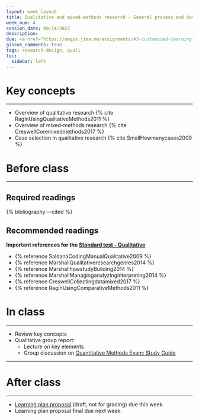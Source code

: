 ```yaml
---
layout: week_layout
title: Qualitative and mixed-methods research - General process and data collection
week_num: 4
session_date: 09/14/2023
description:
due: <a href="https://amgps.jima.me/assignments/#3-customized-learning">Learning plan proposal (draft)</a>
giscus_comments: true
tags: research-design, quali
toc:
  sidebar: left
---
```


# Key concepts
---

- Overview of qualitative research {% cite RaginUsingQualitativeMethods2011 %}
- Overview of mixed-methods research {% cite CreswellCoremixedmethods2017 %}
- Case selection in qualitative research {% cite SmallHowmanycases2009 %}

# Before class
---

## Required readings
{% bibliography --cited %}

## Recommended readings

**Important references for the [Standard test - Qualitative](/test_qual/)**

- {% reference SaldanaCodingManualQualitative2009 %}
- {% reference MarshallQualitativeresearchgenres2014 %}
- {% reference MarshallhowstudyBuilding2014 %}
- {% reference MarshallManaginganalyzinginterpreting2014 %}
- {% reference CreswellCollectingdatamixed2017 %}
- {% reference RaginUsingComparativeMethods2011 %}

<!-- 
- Marshall, Catherine, and Gretchen B. Rossman. 2014. “The How of the Study: Building the Research Design.” In Designing Qualitative Research. SAGE Publications.
- Marshall, Catherine, and Gretchen B. Rossman. 2014. “Managing, Analyzing, and Interpreting Data.” In Designing Qualitative Research. SAGE Publications. -->


# In class
---
- Review key concepts
- Qualitative group report:
	- Lecture on key elements
	- Group discussion on [Quantitative Methods Exam: Study Guide](https://docs.google.com/document/d/18ILU9VoSytxJNyecaQced0dHMXvVDlGbpNw6P7bBg5c/edit#heading=h.hywy912n08qp)

---
# After class
---

- <a href="/assignments/#3-customized-learning">Learning plan proposal</a> (draft, not for grading) due this week.
- Learning plan proposal final due next week.
